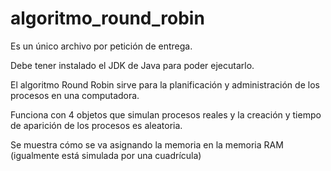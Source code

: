 # algoritmo_round_robin

Es un único archivo por petición de entrega.

Debe tener instalado el JDK de Java para poder ejecutarlo.

El algoritmo Round Robin sirve para la planificación y administración de los procesos en una computadora.

Funciona con 4 objetos que simulan procesos reales y la creación y tiempo de aparición de los procesos es aleatoria.

Se muestra cómo se va asignando la memoria en la memoria RAM (igualmente está simulada por una cuadrícula)
